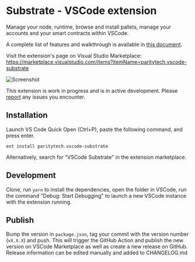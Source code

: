 # Substrate - VSCode extension

Manage your node, runtime, browse and install pallets, manage your accounts and your smart contracts within VSCode.

A complete list of features and walkthrough is available in [this document](./docs/features.md).

Visit the extension's page on Visual Studio Marketplace: https://marketplace.visualstudio.com/items?itemName=paritytech.vscode-substrate

![Screenshot](./screenshot.png)

This extension is work in progress and is in active development. Please [report](https://github.com/paritytech/vscode-substrate/issues/new) any issues you encounter.

## Installation

Launch VS Code Quick Open (Ctrl+P), paste the following command, and press enter.

```
ext install paritytech.vscode-substrate
```

Alternatively, search for "VSCode Substrate" in the extension marketplace.

## Development

Clone, run `yarn` to install the dependencies, open the folder in VSCode, run the command "Debug: Start Debugging" to launch a new VSCode instance with the extension running.

## Publish

Bump the version in `package.json`, tag your commit with the version number (`vX.X.X`) and push. This will trigger the GitHub Action and publish the new version on VSCode Marketplace as well as create a new release on GitHub. Release information can be edited manually and added to CHANGELOG.md